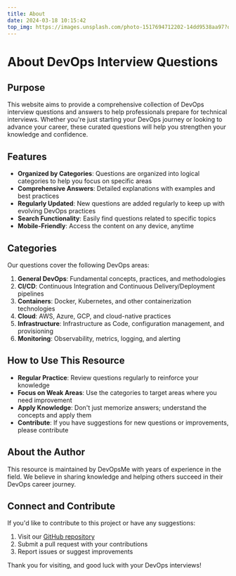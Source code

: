 ```yaml
---
title: About
date: 2024-03-18 10:15:42
top_img: https://images.unsplash.com/photo-1517694712202-14dd9538aa97?q=80&w=2070&auto=format&fit=crop
---
```


# About DevOps Interview Questions

## Purpose

This website aims to provide a comprehensive collection of DevOps interview questions and answers to help professionals prepare for technical interviews. Whether you're just starting your DevOps journey or looking to advance your career, these curated questions will help you strengthen your knowledge and confidence.

## Features

- **Organized by Categories**: Questions are organized into logical categories to help you focus on specific areas
- **Comprehensive Answers**: Detailed explanations with examples and best practices
- **Regularly Updated**: New questions are added regularly to keep up with evolving DevOps practices
- **Search Functionality**: Easily find questions related to specific topics
- **Mobile-Friendly**: Access the content on any device, anytime

## Categories

Our questions cover the following DevOps areas:

1. **General DevOps**: Fundamental concepts, practices, and methodologies
2. **CI/CD**: Continuous Integration and Continuous Delivery/Deployment pipelines
3. **Containers**: Docker, Kubernetes, and other containerization technologies
4. **Cloud**: AWS, Azure, GCP, and cloud-native practices
5. **Infrastructure**: Infrastructure as Code, configuration management, and provisioning
6. **Monitoring**: Observability, metrics, logging, and alerting

## How to Use This Resource

- **Regular Practice**: Review questions regularly to reinforce your knowledge
- **Focus on Weak Areas**: Use the categories to target areas where you need improvement
- **Apply Knowledge**: Don't just memorize answers; understand the concepts and apply them
- **Contribute**: If you have suggestions for new questions or improvements, please contribute

## About the Author

This resource is maintained by DevOpsMe with years of experience in the field. We believe in sharing knowledge and helping others succeed in their DevOps career journey.

## Connect and Contribute

If you'd like to contribute to this project or have any suggestions:

1. Visit our [GitHub repository](https://github.com/JoneyXiao/devopsme)
2. Submit a pull request with your contributions
3. Report issues or suggest improvements

Thank you for visiting, and good luck with your DevOps interviews!
